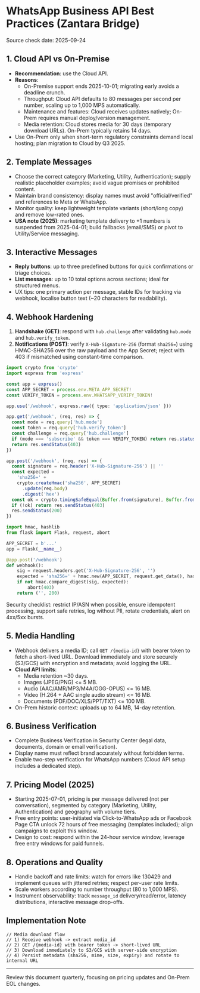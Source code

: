 # WhatsApp Business API Best Practices (Zantara Bridge)

Source check date: 2025-09-24

## 1. Cloud API vs On-Premise
- **Recommendation**: use the Cloud API.
- **Reasons**:
  - On-Premise support ends 2025-10-01; migrating early avoids a deadline crunch.
  - Throughput: Cloud API defaults to 80 messages per second per number, scaling up to 1,000 MPS automatically.
  - Maintenance and features: Cloud receives updates natively; On-Prem requires manual deploy/version management.
  - Media retention: Cloud stores media for 30 days (temporary download URLs). On-Prem typically retains 14 days.
- Use On-Prem only when short-term regulatory constraints demand local hosting; plan migration to Cloud by Q3 2025.

## 2. Template Messages
- Choose the correct category (Marketing, Utility, Authentication); supply realistic placeholder examples; avoid vague promises or prohibited content.
- Maintain brand consistency: display names must avoid "official/verified" and references to Meta or WhatsApp.
- Monitor quality: keep lightweight template variants (short/long copy) and remove low-rated ones.
- **USA note (2025)**: marketing template delivery to +1 numbers is suspended from 2025-04-01; build fallbacks (email/SMS) or pivot to Utility/Service messaging.

## 3. Interactive Messages
- **Reply buttons**: up to three predefined buttons for quick confirmations or triage choices.
- **List messages**: up to 10 total options across sections; ideal for structured menus.
- UX tips: one primary action per message, stable IDs for tracking via webhook, localise button text (~20 characters for readability).

## 4. Webhook Hardening
1. **Handshake (GET)**: respond with `hub.challenge` after validating `hub.mode` and `hub.verify_token`.
2. **Notifications (POST)**: verify `X-Hub-Signature-256` (format `sha256=`) using HMAC-SHA256 over the raw payload and the App Secret; reject with 403 if mismatched using constant-time comparison.

```ts
import crypto from 'crypto'
import express from 'express'

const app = express()
const APP_SECRET = process.env.META_APP_SECRET!
const VERIFY_TOKEN = process.env.WHATSAPP_VERIFY_TOKEN!

app.use('/webhook', express.raw({ type: 'application/json' }))

app.get('/webhook', (req, res) => {
  const mode = req.query['hub.mode']
  const token = req.query['hub.verify_token']
  const challenge = req.query['hub.challenge']
  if (mode === 'subscribe' && token === VERIFY_TOKEN) return res.status(200).send(challenge)
  return res.sendStatus(403)
})

app.post('/webhook', (req, res) => {
  const signature = req.header('X-Hub-Signature-256') || ''
  const expected =
    'sha256=' +
    crypto.createHmac('sha256', APP_SECRET)
      .update(req.body)
      .digest('hex')
  const ok = crypto.timingSafeEqual(Buffer.from(signature), Buffer.from(expected))
  if (!ok) return res.sendStatus(403)
  res.sendStatus(200)
})
```

```py
import hmac, hashlib
from flask import Flask, request, abort

APP_SECRET = b'...'
app = Flask(__name__)

@app.post('/webhook')
def webhook():
    sig = request.headers.get('X-Hub-Signature-256', '')
    expected = 'sha256=' + hmac.new(APP_SECRET, request.get_data(), hashlib.sha256).hexdigest()
    if not hmac.compare_digest(sig, expected):
        abort(403)
    return ('', 200)
```

Security checklist: restrict IP/ASN when possible, ensure idempotent processing, support safe retries, log without PII, rotate credentials, alert on 4xx/5xx bursts.

## 5. Media Handling
- Webhook delivers a media ID; call `GET /{media-id}` with bearer token to fetch a short-lived URL. Download immediately and store securely (S3/GCS) with encryption and metadata; avoid logging the URL.
- **Cloud API limits**:
  - Media retention ~30 days.
  - Images (JPEG/PNG) <= 5 MB.
  - Audio (AAC/AMR/MP3/M4A/OGG-OPUS) <= 16 MB.
  - Video (H.264 + AAC single audio stream) <= 16 MB.
  - Documents (PDF/DOC/XLS/PPT/TXT) <= 100 MB.
- On-Prem historic context: uploads up to 64 MB, 14-day retention.

## 6. Business Verification
- Complete Business Verification in Security Center (legal data, documents, domain or email verification).
- Display name must reflect brand accurately without forbidden terms.
- Enable two-step verification for WhatsApp numbers (Cloud API setup includes a dedicated step).

## 7. Pricing Model (2025)
- Starting 2025-07-01, pricing is per message delivered (not per conversation), segmented by category (Marketing, Utility, Authentication) and geography with volume tiers.
- Free entry points: user-initiated via Click-to-WhatsApp ads or Facebook Page CTA unlock 72 hours of free messaging (templates included); align campaigns to exploit this window.
- Design to cost: respond within the 24-hour service window, leverage free entry windows for paid funnels.

## 8. Operations and Quality
- Handle backoff and rate limits: watch for errors like 130429 and implement queues with jittered retries; respect per-user rate limits.
- Scale workers according to number throughput (80 to 1,000 MPS).
- Instrument observability: track `message_id` delivery/read/error, latency distributions, interactive message drop-offs.

## Implementation Note

```
// Media download flow
// 1) Receive webhook -> extract media_id
// 2) GET /{media-id} with bearer token -> short-lived URL
// 3) Download immediately to S3/GCS with server-side encryption
// 4) Persist metadata (sha256, mime, size, expiry) and rotate to internal URL
```

---

Review this document quarterly, focusing on pricing updates and On-Prem EOL changes.
